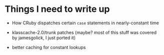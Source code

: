 # Things I need to write up

* How CRuby dispatches certain `case` statements in nearly-constant time

* klasscache-2.0/trunk patches (maybe? most of this stuff was covered by jamesgolick, I just ported it)

* better caching for constant lookups
